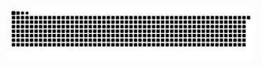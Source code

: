  ![Snake animation](https://github.com/marianahiath/marianahiath/blob/output/github-contribution-grid-snake.svg)
